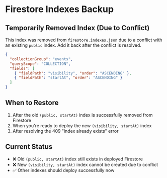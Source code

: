 # Firestore Indexes Backup

## Temporarily Removed Index (Due to Conflict)

This index was removed from `firestore.indexes.json` due to a conflict with an existing `public` index. 
Add it back after the conflict is resolved.

```json
{
  "collectionGroup": "events",
  "queryScope": "COLLECTION",
  "fields": [
    { "fieldPath": "visibility", "order": "ASCENDING" },
    { "fieldPath": "startAt", "order": "ASCENDING" }
  ]
}
```

## When to Restore

1. After the old `(public, startAt)` index is successfully removed from Firestore
2. When you're ready to deploy the new `(visibility, startAt)` index
3. After resolving the 409 "index already exists" error

## Current Status

- ❌ Old `(public, startAt)` index still exists in deployed Firestore
- ❌ New `(visibility, startAt)` index cannot be created due to conflict
- ✅ Other indexes should deploy successfully now

